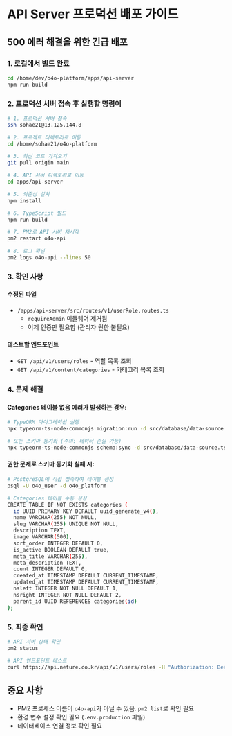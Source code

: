 # API Server 프로덕션 배포 가이드

## 500 에러 해결을 위한 긴급 배포

### 1. 로컬에서 빌드 완료
```bash
cd /home/dev/o4o-platform/apps/api-server
npm run build
```

### 2. 프로덕션 서버 접속 후 실행할 명령어

```bash
# 1. 프로덕션 서버 접속
ssh sohae21@13.125.144.8

# 2. 프로젝트 디렉토리로 이동
cd /home/sohae21/o4o-platform

# 3. 최신 코드 가져오기
git pull origin main

# 4. API 서버 디렉토리로 이동
cd apps/api-server

# 5. 의존성 설치
npm install

# 6. TypeScript 빌드
npm run build

# 7. PM2로 API 서버 재시작
pm2 restart o4o-api

# 8. 로그 확인
pm2 logs o4o-api --lines 50
```

### 3. 확인 사항

#### 수정된 파일
- `/apps/api-server/src/routes/v1/userRole.routes.ts`
  - `requireAdmin` 미들웨어 제거됨
  - 이제 인증만 필요함 (관리자 권한 불필요)

#### 테스트할 엔드포인트
- `GET /api/v1/users/roles` - 역할 목록 조회
- `GET /api/v1/content/categories` - 카테고리 목록 조회

### 4. 문제 해결

#### Categories 테이블 없음 에러가 발생하는 경우:
```bash
# TypeORM 마이그레이션 실행
npx typeorm-ts-node-commonjs migration:run -d src/database/data-source.ts

# 또는 스키마 동기화 (주의: 데이터 손실 가능)
npx typeorm-ts-node-commonjs schema:sync -d src/database/data-source.ts
```

#### 권한 문제로 스키마 동기화 실패 시:
```bash
# PostgreSQL에 직접 접속하여 테이블 생성
psql -U o4o_user -d o4o_platform

# Categories 테이블 수동 생성
CREATE TABLE IF NOT EXISTS categories (
  id UUID PRIMARY KEY DEFAULT uuid_generate_v4(),
  name VARCHAR(255) NOT NULL,
  slug VARCHAR(255) UNIQUE NOT NULL,
  description TEXT,
  image VARCHAR(500),
  sort_order INTEGER DEFAULT 0,
  is_active BOOLEAN DEFAULT true,
  meta_title VARCHAR(255),
  meta_description TEXT,
  count INTEGER DEFAULT 0,
  created_at TIMESTAMP DEFAULT CURRENT_TIMESTAMP,
  updated_at TIMESTAMP DEFAULT CURRENT_TIMESTAMP,
  nsleft INTEGER NOT NULL DEFAULT 1,
  nsright INTEGER NOT NULL DEFAULT 2,
  parent_id UUID REFERENCES categories(id)
);
```

### 5. 최종 확인
```bash
# API 서버 상태 확인
pm2 status

# API 엔드포인트 테스트
curl https://api.neture.co.kr/api/v1/users/roles -H "Authorization: Bearer YOUR_TOKEN"
```

## 중요 사항
- PM2 프로세스 이름이 `o4o-api`가 아닐 수 있음. `pm2 list`로 확인 필요
- 환경 변수 설정 확인 필요 (`.env.production` 파일)
- 데이터베이스 연결 정보 확인 필요